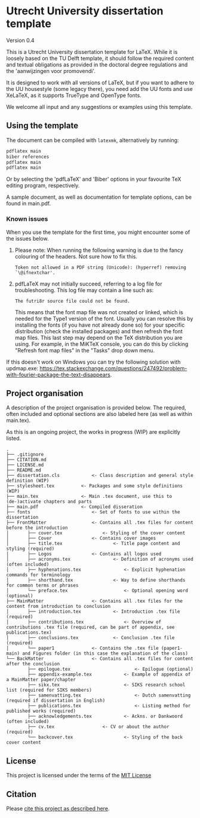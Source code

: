 # Utrecht University dissertation template

Version 0.4

<!-- For future use: ![Latest release](https://img.shields.io/github/v/release/UtrechtUniversity/UU-dissertation-template?style=flat-square) -->

This is a Utrecht University dissertation template for LaTeX. While it is loosely based on the TU Delft template, it should follow the required content and textual obligations as provided in the doctoral degree regulations and the 'aanwijzingen voor promovendi'. 

It is designed to work with all versions of LaTeX, but if you want to adhere to the UU housestyle (some legacy there), you need add the UU fonts and use XeLaTeX, as it supports TrueType and OpenType fonts. 

We welcome all input and any suggestions or examples using this template.

## Using the template

The document can be compiled with ```latexmk```, alternatively by running:
```sh
pdflatex main
biber references
pdflatex main
pdflatex main
```

Or by selecting the 'pdfLaTeX' and 'Biber' options in your favourite TeX editing program, respectively.

A sample document, as well as documentation for template options, can be found
in main.pdf. 

### Known issues
When you use the template for the first time, you might encounter some of the issues below.

1. Please note: When running the following warning is due to the fancy colouring of the headers. Not sure how to fix this. 

    ```Token not allowed in a PDF string (Unicode): (hyperref) removing `\@ifnextchar'.```
2. pdfLaTeX may not initially succeed, referring to a log file for troubleshooting. This log file may contain a line such as:

   ```The futri8r source file could not be found.```
   
   This means that the font map file was not created or linked, which is needed for the Type1 version of the font. Usually you can resolve this by installing the fonts (if you have not already done so) for your specific distribution (check the installed packages) and then refresh the font map files. This last step may depend on the TeX distribution you are using. For example, in the MiKTeX console, you can do this by clicking "Refresh font map files" in the "Tasks" drop down menu.

If this doesn't work on Windows you can try the following solution with updmap.exe: https://tex.stackexchange.com/questions/247492/problem-with-fourier-package-the-text-disappears.




## Project organisation

A description of the project organisation is provided below. The required, often included and optional sections are also labeled here (as well as within main.tex). 

As this is an ongoing project, the works in progress (WIP) are explicitly listed. 

```
.
├── .gitignore
├── CITATION.md
├── LICENSE.md
├── README.md
├── dissertation.cls 			<- Class description and general style definition (WIP)
├── stylesheet.tex 			<- Packages and some style definitions (WIP)
├── main.tex 				<- Main .tex document, use this to (de-)activate chapters and parts
├── main.pdf 				<- Compiled disseration
├── fonts                		<- Set of fonts to use within the dissertation
├── FrontMatter         		<- Contains all .tex files for content before the introduction
│   	├── cover.tex   	 		<- Styling of the cover content
│   	├── Cover	  	 		<- Contains cover images
│   	├── title.tex          	 		<- Title page content and styling (required)
│   	├── Logos		 		<- Contains all logos used
│   	├── acronyms.tex 		        <- Definition of acronyms used (often included)
│   	├── hyphenations.tex 		        <- Explicit hyphenation commands for terminology
│   	├── shorthand.tex 		        <- Way to define shorthands for common terms or phrases
│   	└── preface.tex     		        <- Optional opening word (optional)
├── MainMatter             		<- Contains all .tex files for the content from introduction to conclusion
│   	├── introduction.tex     		<- Introduction .tex file (required)
│   	├── contributions.tex     	        <- Overview of contributions .tex file (required, can be part of appendix, see publications.tex)
│   	├── conclusions.tex     		<- Conclusion .tex file (required)
│   	└── paper1				<- Contains the .tex file (paper1-main) and Figures folder (in this case the explanation of the class)
└── BackMatter           		<- Contains all .tex files for content after the conclusion
        ├── epilogue.tex                        <- Epilogue (optional)
        ├── appendix-example.tex   	        <- Example of appendix of a MainMatter paper/chapter
        ├── sikx.tex        		        <- SIKS research school list (required for SIKS members)
        ├── samenvatting.tex        	        <- Dutch samenvatting (required if dissertation in English)
        ├── publications.tex        	        <- Listing method for published works (required)
        ├── acknowledgements.tex	        <- Ackns. or Dankwoord (often included)
        ├── cv.tex        			<- CV or about the author (required)
        └── backcover.tex         	        <- Styling of the back cover content

```


## License

This project is licensed under the terms of the [MIT License](/LICENSE.md)

## Citation

Please [cite this project as described here](/CITATION.md).
